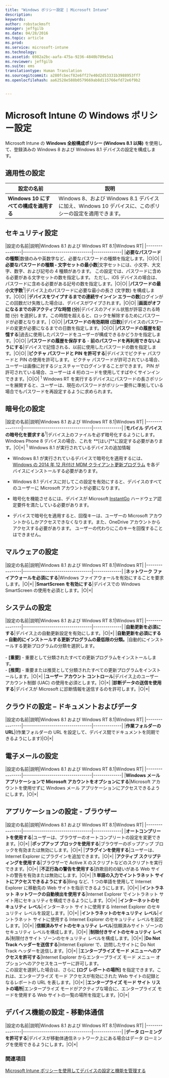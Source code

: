 ```yaml
---
title: "Windows ポリシー設定 | Microsoft Intune"
description: 
keywords: 
author: robstackmsft
manager: jeffgilb
ms.date: 04/28/2016
ms.topic: article
ms.prod: 
ms.service: microsoft-intune
ms.technology: 
ms.assetid: 6982a2bc-aafa-475a-9236-4840b709e5a1
ms.reviewer: jeffgilb
ms.suite: ems
translationtype: Human Translation
ms.sourcegitcommit: a280fcbecf82e6ff27e40d2d53331b3988953ff7
ms.openlocfilehash: aa62528e588b0579669ab8d115766efd72e6f9b2


---
```


# Microsoft Intune の Windows ポリシー設定
Microsoft Intune の **Windows 全般構成ポリシー (Windows 8.1 以降)** を使用して、登録済みの Windows 8 および Windows 8.1 デバイスの設定を構成します。

## 適用性の設定

|設定の名前|説明|
|----------------|----------------------------------|
|**Windows 10 にすべての構成を適用する**|Windows 8、および Windows 8.1 デバイスに加え、Windows 10 デバイスに、このポリシーの設定を適用できます。|

## セキュリティ設定

|設定の名前|説明|Windows 8.1 および Windows RT 8.1|Windows RT|
|----------------|----------------------------------|--------------|
|**必要なパスワードの種類**|数値のみや英数字など、必要なパスワードの種類を指定します。|○|○|
|**必要なパスワードの種類 - 文字セットの最小数**|文字セットには、小文字、大文字、数字、および記号の 4 種類があります。 この設定では、パスワードに含める必要がある文字セットの数を指定します。 ただし、iOS デバイスの場合は、パスワードに含める必要がある記号の数を指定します。|○|○|
|**パスワードの最小文字数**<sup>1</sup>|デバイス上のパスワードに必要な最小の長さ (文字数) を構成します。|○|○|
|**デバイスをワイプするまでの連続サインイン エラーの数**|ログインがこの回数だけ失敗した場合は、デバイスがワイプされます。|○|○|
|**画面がオフになるまでの非アクティブな時間 (分)**|デバイスのアイドル状態が許容される時間 (分) を選択します。この時間を超えると、ロックを解除するためにパスワードが必要となります。| ○|○|
|**パスワードの有効期限 (日数)**|デバイスのパスワードの変更が必要になるまでの日数を指定します。|○|○|
|**パスワードの履歴を記憶する**|過去に使用したパスワードをユーザーが構成できるかどうかを指定します。|○|○|
|**パスワードの履歴を保存する** - **前のパスワードを再利用できないようにする**|デバイスで記憶される、以前に使用したパスワードの数を指定します。|○|○|
|**ピクチャ パスワードと PIN を許可する**|デバイスでピクチャ パスワードと PIN の使用を許可します。 ピクチャ パスワードが許可されている場合、ユーザーは画像に対するジェスチャーでログインすることができます。 PIN が許可されている場合、ユーザーは 4 桁のコードを使用してすばやくサインインできます。|○|○|
<sup>1</sup> Windows RT を実行するデバイスにパスワードの長さポリシーを展開すると、ユーザーは、現在のパスワードがポリシー要件に準拠している場合でもパスワードを再設定するように求められます。

## 暗号化の設定

|設定の名前|説明|Windows 8.1 および Windows RT 8.1|Windows RT|
|----------------|----------------------------------|--------------|
|**モバイル デバイスの暗号化を要求する**<sup>1</sup>|デバイス上のファイルを必ず暗号化するようにします。<br>Windows Phone 8 デバイスの場合、これを **[はい]**に設定する必要があります。|○|×|
<sup>1</sup> Windows 8.1 が実行されているデバイスの追加情報

-   Windows 8.1 が実行されているデバイスで暗号化を適用するには、 [Windows の 2014 年 12 月付け MDM クライアント更新プログラム](http://support.microsoft.com/kb/3013816) を各デバイスにインストールする必要があります。

-   Windows 8.1 デバイスに対してこの設定を有効にすると、デバイスのすべてのユーザーに Microsoft アカウントが必要になります。

-   暗号化を機能させるには、デバイスが Microsoft [InstantGo](http://blogs.windows.com/bloggingwindows/2014/06/19/instantgo-a-better-way-to-sleep/) ハードウェア認定要件を満たしている必要があります。

-   デバイスで暗号化を適用すると、回復キーは、ユーザーの Microsoft アカウントからしかアクセスできなくなります。また、OneDrive アカウントからアクセスする必要があります。 ユーザーの代わりにこのキーを回復することはできません。

## マルウェアの設定

|設定の名前|説明|Windows 8.1 および Windows RT 8.1|Windows RT|
|----------------|----------------------------------|--------------|
|**ネットワーク ファイアウォールを必須にする**|Windows ファイアウォールを有効にすることを要求します。|○|×|
|**SmartScreen を有効にする**|デバイスでの Windows SmartScreen の使用を必須とします。|○|×|

## システムの設定

|設定の名前|説明|Windows 8.1 および Windows RT 8.1|Windows RT|
|----------------|----------------------------------|--------------|
|**自動更新を必須にする**|デバイス上の自動更新設定を有効にします。|○|×|
|**自動更新を必須にする – 自動的にインストールする更新プログラムの最低限の分類。**|自動的にインストールする更新プログラムの分類を選択します。<br /><br />-   **[重要]** - 重要として分類されたすべての更新プログラムをインストールします。<br />-   **[推奨]** - 重要または推奨として分類されたすべての更新プログラムをインストールします。|○|×|
|**ユーザー アカウント コントロール**|デバイス上のユーザー アカウント制御 (UAC) の使用を必須とします。|○|×|
|**診断データの送信を使用する**|デバイスが Microsoft に診断情報を送信するのを許可します。|○|×|


## クラウドの設定 – ドキュメントおよびデータ

|設定の名前|説明|Windows 8.1 および Windows RT 8.1|Windows RT|
|----------------|----------------------------------|--------------|
|**作業フォルダーの URL**|(作業フォルダーの URL を設定して、デバイス間でドキュメントを同期できるようにします)|○|×|

## 電子メールの設定

|設定の名前|説明|Windows 8.1 および Windows RT 8.1|Windows RT|
|----------------|----------------------------------|--------------|
|**Windows メール アプリケーションで Microsoft アカウントをオプションにする**|Microsoft アカウントを使用せずに Windows メール アプリケーションにアクセスできるようにします。|○|×|

## アプリケーションの設定 - ブラウザー

|設定の名前|説明|Windows 8.1 および Windows RT 8.1|Windows RT|
|----------------|----------------------------------|--------------|
|**オートコンプリートを使用する**|ユーザーは、ブラウザーのオートコンプリートの設定を変更できます。|○|×|
|**ポップアップ ブロックを使用する**|ブラウザーのポップアップ ブロックを有効または無効にします。|○|×|
|**プラグインを使用する**|ユーザーは、Internet Explorer にプラグインを追加できます。|○|×|
|**アクティブ スクリプティングを使用する**|ブラウザーで Active X のスクリプトなどのスクリプトを実行できます。|○|×|
|**不正行為の警告を使用する**|詐欺目的の疑いがある Web サイトの警告を有効または無効にします。|○|×|
|**1 単語の入力でイントラネット サイトにアクセスできるようにする**|Bing など、1 つの単語を使用して Internet Explorer に移動先の Web サイトを指示できるようにします。|○|×|
|**イントラネット ネットワークの自動検出を使用する**|Internet Explorer でイントラネット サイト用にセキュリティを構成できるようにします。|○|×|
|**インターネットのセキュリティ レベル**|インターネット サイトに使用する Internet Explorer のセキュリティ レベルを設定します。|○|×|
|**イントラネットのセキュリティ レベル**|イントラネット サイトに使用する Internet Explorer のセキュリティ レベルを設定します。|○|×|
|**信頼済みサイトのセキュリティ レベル**|信頼済みサイト ゾーンのセキュリティ レベルを構成します。|○|×|
|**制限付きサイトのセキュリティ レベル**|制限付きサイト ゾーンのセキュリティ レベルを構成します。|○|×|
|**Do Not Track ヘッダーを送信する**|Internet Explorer で、訪問したサイトに Do Not Track ヘッダーを送信します。|○|×|
|**エンタープライズ モード メニューへのアクセスを許可する**|Internet Explorer からエンタープライズ モード メニュー オプションへのアクセスをユーザーに許可します。<br>この設定を選択した場合は、さらに **[ログ レポートの場所]** を指定できます。これは、エンタープライズ モード アクセスが有効にされた Web サイトの記録となるレポートの URL を表します。|○|×|
|**エンタープライズ モード サイト リストの場所**|エンタープライズ モードがアクティブな場合に、エンタープライズ モードを使用する Web サイトの一覧の場所を指定します。|○|×|

## デバイス機能の設定 - 移動体通信

|設定の名前|説明|Windows 8.1 および Windows RT 8.1|Windows RT|
|----------------|----------------------------------|--------------|
|**データ ローミングを許可する**|デバイスが移動体通信ネットワーク上にある場合はデータ ローミングを使用できるようにします。|○|×|



### 関連項目
[Microsoft Intune ポリシーを使用してデバイスの設定と機能を管理する](manage-settings-and-features-on-your-devices-with-microsoft-intune-policies.md)




<!--HONumber=Jun16_HO4-->


